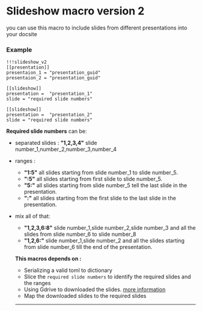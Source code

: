 # Slideshow macro version 2
you can use this macro to include slides from different presentations into your docsite

### Example

```
!!!slideshow_v2
[[presentation]]
presentaion_1 = "presentation_guid"
presentaion_2 = "presentation_guid"

[[slideshow]]
presentation =  "presentation_1"
slide = "required slide numbers"

[[slideshow]]
presentation =  "presentation_2"
slide = "required slide numbers"
```

**Required slide numbers** can be:

* separated slides : **"1,2,3,4"** slide number_1,number_2,number_3,number_4
* ranges :
    * **"1:5"** all slides starting from slide number_1 to slide number_5.
    * **":5"** all slides starting from first slide to slide number_5.
    * **"5:"** all slides starting from slide number_5 tell the last slide in the presentation.
    * **":"** all slides starting from the first slide to the last slide in the presentation.
 * mix all of that:
    * **"1,2,3,6:8"** slide number_1,slide number_2,slide number_3 and all the slides from slide number_6 to slide number_8
    * **"1,2,6:"** slide number_1,slide number_2 and all the slides starting from slide number_6 till the end of the presentation.
    
    **This macros depends on :**
    * Serializing a valid toml to dictionary  
    * Slice the ```required slide numbers``` to identify the required slides and the ranges
    * Using Gdrive to downloaded the slides. [more information ](https://github.com/threefoldtech/jumpscaleX_threebot/blob/development/docs/wikis/tech/README.md#setting-up-gdrive-and-service-account)
    * Map the downloaded slides to the required slides
    * ****
